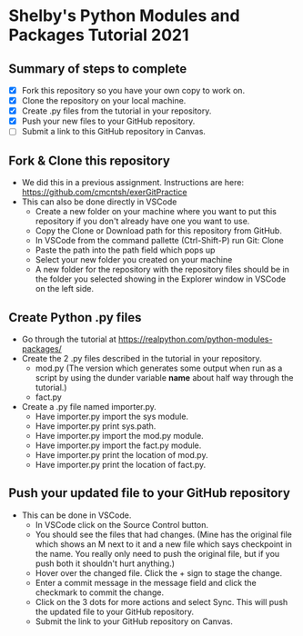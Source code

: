 # Shelby's Python Modules and Packages Tutorial 2021

## Summary of steps to complete

- [x] Fork this repository so you have your own copy to work on.
- [x] Clone the repository on your local machine. 
- [x] Create .py files from the tutorial in your repository.
- [x] Push your new files to your GitHub repository.
- [ ] Submit a link to this GitHub repository in Canvas.

## Fork & Clone this repository

* We did this in a previous assignment. Instructions are here: https://github.com/cmcntsh/exerGitPractice
* This can also be done directly in VSCode
  * Create a new folder on your machine where you want to put this repository if you don't already have one you want to use.
  * Copy the Clone or Download path for this repository from GitHub.
  * In VSCode from the command pallette (Ctrl-Shift-P) run Git: Clone
  * Paste the path into the path field which pops up
  * Select your new folder you created on your machine
  * A new folder for the repository with the repository files should be in the folder you selected showing in the Explorer window in VSCode on the left side.

## Create Python .py files

* Go through the tutorial at https://realpython.com/python-modules-packages/
* Create the 2 .py files described in the tutorial in your repository.
  * mod.py (The version which generates some output when run as a script by using the dunder variable __name__ about half way through the tutorial.)
  * fact.py
* Create a .py file named importer.py.
  * Have importer.py import the sys module.
  * Have importer.py print sys.path.
  * Have importer.py import the mod.py module.
  * Have importer.py import the fact.py module.
  * Have importer.py print the location of mod.py.
  * Have importer.py print the location of fact.py.

## Push your updated file to your GitHub repository

* This can be done in VSCode.
  * In VSCode click on the Source Control button.
  * You should see the files that had changes. (Mine has the original file which shows an M next to it and a new file which says checkpoint in the name. You really only need to push the original file, but if you push both it shouldn't hurt anything.)
  * Hover over the changed file. Click the + sign to stage the change.
  * Enter a commit message in the message field and click the checkmark to commit the change.
  * Click on the 3 dots for more actions and select Sync. This will push the updated file to your GitHub repository.
  * Submit the link to your GitHub repository on Canvas.
